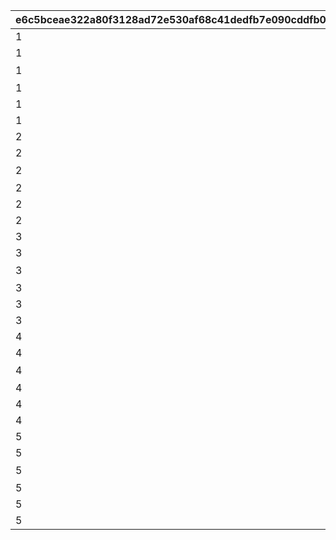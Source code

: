 |e6c5bceae322a80f3128ad72e530af68c41dedfb7e090cddfb083915cf52122c|930d6e763fd00b01e22ac54379ebb8df77b29dbece5ab07b9f3bd11e85f89184|380cfe1db22563b57f006bd72e47670e9dd22052f44cfc3f65574c17f3a00c46|445188301cbd9ff93d2a36f926be8459d533af4aa9f258e28318ca4c50f280e1|32317e474c6e5c0b99fe12ce2520e93fda18cff1f91e3f3edead76f25f88a331|f0efb0d1bce60829f4906e3576a6d82b53ddf367874fb5f8b0a16d3939687b67|e7a0fd34158844a175a6d3b9e595ed0dc76da8bbfbfe12e6ab46f342e3e18ee6|22a12d0a151dafdc9bd69b8d3b69a52b4be874538a07b569129a43ebfdfc5c94|b6c5bdb8fc2e5437409e9337f2d6c1de1b4a42ca198b4cd160689a7ce3b94697|7cc9334043e61446582fb7602766e77b3bffc791d47f6026f29c259bd829d1ec|4c9ea53884f79de53f6f8aea9487e70e23b8e4fb4860110b4e8f6f1d9fd6e0e4|
| --- | --- | --- | --- | --- | --- | --- | --- | --- | --- | --- |
|1|1|100|1|1001|1|-194|118511|72|taq_karin_idle|1.65|
|1|vo_minigame_1009|0|21|1002|||vo_minigame_1009_top_001|0|||
|1|118511|8|11|1003|0|0|賞品も用意して\nいますので頑張って\nくださいね♪|0|0|0|
|1|118511|1|3|1004|||taq_karin_talk_normal|||0.2|
|1|1003||91|1005|||||||
|1|118511|1|3|1006|||taq_karin_idle|||0.2|
|2|1|100|1|2001|1|-194|118511|72|taq_karin_idle|1.65|
|2|vo_minigame_1009|0|21|2002|||vo_minigame_1009_top_002|0|||
|2|118511|8|11|2003|0|0|みなさんの知識が\n試されますよ|0|0|0|
|2|118511|1|3|2004|||taq_karin_talk_thinking|||0.2|
|2|2003||91|2005|||||||
|2|118511|1|3|2006|||taq_karin_idle|||0.2|
|3|1|100|1|3001|1|-194|118511|72|taq_karin_idle|1.65|
|3|vo_minigame_1009|0|21|3002|||vo_minigame_1009_top_003|0|||
|3|118511|8|11|3003|0|0|世の中にはまだまだ\n知らないことが\nたくさんあるんですね|0|0|0|
|3|118511|1|3|3004|||taq_karin_talk_surprise|||0.2|
|3|3003||91|3005|||||||
|3|118511|1|3|3006|||taq_karin_idle|||0.2|
|4|1|100|1|4001|1|-194|118511|72|taq_karin_idle|1.65|
|4|vo_minigame_1009|0|21|4002|||vo_minigame_1009_top_004|0|||
|4|118511|8|11|4003|0|0|わからないときは\n勘に頼ってみても\nいいと思います|0|0|0|
|4|118511|1|3|4004|||taq_karin_talk_normal2|||0.2|
|4|4003||91|4005|||||||
|4|118511|1|3|4006|||taq_karin_idle|||0.2|
|5|1|100|1|5001|1|-194|118511|72|taq_karin_idle|1.65|
|5|vo_minigame_1009|0|21|5002|||vo_minigame_1009_top_005|0|||
|5|118511|7|11|5003|0|0|仲よく協力して\n全問正解を\n目指してくださいね♪|0|0|0|
|5|118511|1|3|5004|||taq_karin_talk_joy3|||0.2|
|5|5003||91|5005|||||||
|5|118511|1|3|5006|||taq_karin_idle|||0.2|